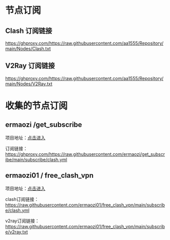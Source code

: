 # 节点订阅

## Clash 订阅链接

https://ghproxy.com/https://raw.githubusercontent.com/aa1555/Repository/main/Nodes/Clash.txt

## V2Ray 订阅链接

https://ghproxy.com/https://raw.githubusercontent.com/aa1555/Repository/main/Nodes/V2Ray.txt


# 收集的节点订阅

## ermaozi /get_subscribe

项目地址：[点击进入](https://github.com/ermaozi/get_subscribe) 

订阅链接：https://ghproxy.com/https://raw.githubusercontent.com/ermaozi/get_subscribe/main/subscribe/clash.yml

## ermaozi01 / free_clash_vpn

项目地址：[点击进入](https://github.com/ermaozi01/free_clash_vpn) 

clash订阅链接：https://raw.githubusercontent.com/ermaozi01/free_clash_vpn/main/subscribe/clash.yml

v2ray订阅链接：https://raw.githubusercontent.com/ermaozi01/free_clash_vpn/main/subscribe/v2ray.txt


